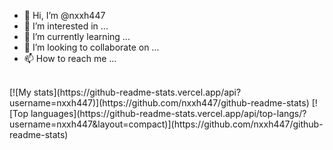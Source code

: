 - 👋 Hi, I’m @nxxh447
- 👀 I’m interested in ...
- 🌱 I’m currently learning ...
- 💞️ I’m looking to collaborate on ...
- 📫 How to reach me ...
<br>
[![My stats](https://github-readme-stats.vercel.app/api?username=nxxh447)](https://github.com/nxxh447/github-readme-stats)
[![Top languages](https://github-readme-stats.vercel.app/api/top-langs/?username=nxxh447&layout=compact)](https://github.com/nxxh447/github-readme-stats)
